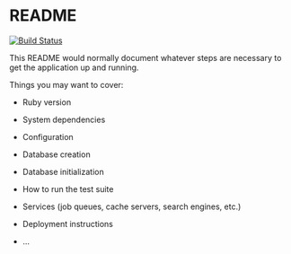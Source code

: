 # README
[![Build Status](https://travis-ci.org/Legatus88/flashcards.svg?branch=master)](https://travis-ci.org/Legatus88/flashcards)

This README would normally document whatever steps are necessary to get the
application up and running.

Things you may want to cover:

* Ruby version

* System dependencies

* Configuration

* Database creation

* Database initialization

* How to run the test suite

* Services (job queues, cache servers, search engines, etc.)

* Deployment instructions

* ...
